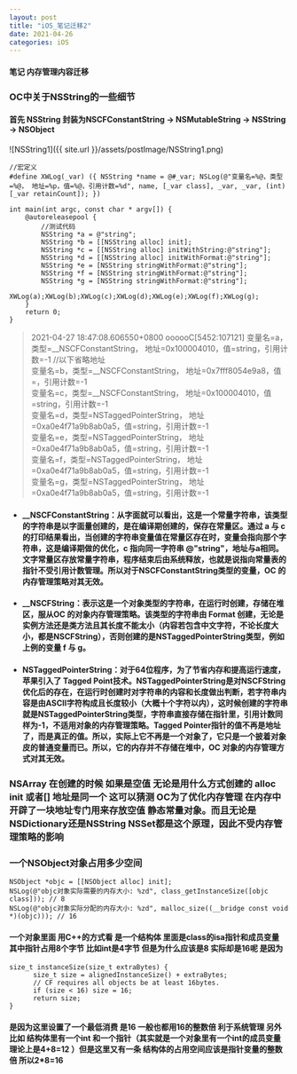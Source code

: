 ```yaml
---
layout: post
title: "iOS_笔记迁移2"
date: 2021-04-26
categories: iOS
---
```

#### 笔记 内存管理内容迁移

### OC中关于NSString的一些细节

#### 首先 NSString 封装为NSCFConstantString -> NSMutableString -> NSString -> NSObject
![NSString1]({{ site.url }}/assets/postImage/NSString1.png)
``` objc
//宏定义
#define XWLog(_var) ({ NSString *name = @#_var; NSLog(@"变量名=%@，类型=%@， 地址=%p，值=%@，引用计数=%d", name, [_var class], _var, _var, (int)[_var retainCount]); })

int main(int argc, const char * argv[]) {
    @autoreleasepool {
        //测试代码
        NSString *a = @"string";
        NSString *b = [[NSString alloc] init];
        NSString *c = [[NSString alloc] initWithString:@"string"];
        NSString *d = [[NSString alloc] initWithFormat:@"string"];
        NSString *e = [NSString stringWithFormat:@"string"];
        NSString *f = [NSString stringWithFormat:@"string"];
        NSString *g = [NSString stringWithFormat:@"string"];
        XWLog(a);XWLog(b);XWLog(c);XWLog(d);XWLog(e);XWLog(f);XWLog(g);
    }
    return 0;
}
```
>2021-04-27 18:47:08.606550+0800 oooooC[5452:107121] 变量名=a，类型=__NSCFConstantString， 地址=0x100004010，值=string，引用计数=-1 //以下省略地址  
变量名=b，类型=__NSCFConstantString， 地址=0x7fff8054e9a8，值=，引用计数=-1  
变量名=c，类型=__NSCFConstantString， 地址=0x100004010，值=string，引用计数=-1  
变量名=d，类型=NSTaggedPointerString， 地址=0xa0e4f71a9b8ab0a5，值=string，引用计数=-1  
变量名=e，类型=NSTaggedPointerString， 地址=0xa0e4f71a9b8ab0a5，值=string，引用计数=-1  
变量名=f，类型=NSTaggedPointerString， 地址=0xa0e4f71a9b8ab0a5，值=string，引用计数=-1  
变量名=g，类型=NSTaggedPointerString， 地址=0xa0e4f71a9b8ab0a5，值=string，引用计数=-1  

* ####  __NSCFConstantString：从字面就可以看出，这是一个常量字符串，该类型的字符串是以字面量创建的，是在编译期创建的，保存在常量区。通过 a 与 c 的打印结果看出，当创建的字符串变量值在常量区存在时，变量会指向那个字符串，这是编译期做的优化，c 指向同一字符串 @"string"，地址与a相同。文字常量区存放常量字符串，程序结束后由系统释放，也就是说指向常量表的指针不受引用计数管理。所以对于NSCFConstantString类型的变量，OC 的内存管理策略对其无效。
* ####  __NSCFString：表示这是一个对象类型的字符串，在运行时创建，存储在堆区，服从OC 的对象内存管理策略。该类型的字符串由 Format 创建，无论是实例方法还是类方法且其长度不能太小（内容若包含中文字符，不论长度大小，都是NSCFString），否则创建的是NSTaggedPointerString类型，例如上例的变量 f 与 g。
* #### NSTaggedPointerString：对于64位程序，为了节省内存和提高运行速度，苹果引入了 Tagged Point技术。NSTaggedPointerString是对NSCFString优化后的存在，在运行时创建时对字符串的内容和长度做出判断，若字符串内容是由ASCII字符构成且长度较小（大概十个字符以内），这时候创建的字符串就是NSTaggedPointerString类型，字符串直接存储在指针里，引用计数同样为-1，不适用对象的内存管理策略。Tagged Pointer指针的值不再是地址了，而是真正的值。所以，实际上它不再是一个对象了，它只是一个披着对象皮的普通变量而已。所以，它的内存并不存储在堆中，OC 对象的内存管理方式对其无效。
### NSArray 在创建的时候 如果是空值 无论是用什么方式创建的 alloc init 或者[] 地址是同一个 这可以猜测 OC为了优化内存管理 在内存中开辟了一块地址专门用来存放空值 静态常量对象。而且无论是NSDictionary还是NSString NSSet都是这个原理，因此不受内存管理策略的影响
### 一个NSObject对象占用多少空间
``` objc
NSObject *objc = [[NSObject alloc] init];
NSLog(@"objc对象实际需要的内存大小: %zd", class_getInstanceSize([objc class])); // 8
NSLog(@"objc对象实际分配的内存大小: %zd", malloc_size((__bridge const void *)(objc))); // 16
```
#### 一个对象里面 用C++的方式看 是一个结构体 里面是class的isa指针和成员变量 其中指针占用8个字节 比如int是4字节 但是为什么应该是8 实际却是16呢 是因为
``` objc
size_t instanceSize(size_t extraBytes) {
      size_t size = alignedInstanceSize() + extraBytes;
      // CF requires all objects be at least 16bytes.
      if (size < 16) size = 16;
      return size;
}
```
#### 是因为这里设置了一个最低消费 是16 一般也都用16的整数倍 利于系统管理 另外比如 结构体里有一个int 和一个指针（其实就是一个对象里有一个int的成员变量 理论上是4+8=12 ）但是这里又有一条 结构体的占用空间应该是指针变量的整数倍 所以2*8=16










